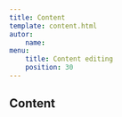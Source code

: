 ```yaml
---
title: Content
template: content.html
autor:
    name: 
menu: 
    title: Content editing
    position: 30
---
```


## Content